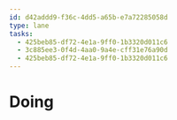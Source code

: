 ```yaml
---
id: d42addd9-f36c-4dd5-a65b-e7a72285058d
type: lane
tasks:
  - 425beb85-df72-4e1a-9ff0-1b3320d011c6
  - 3c885ee3-0f4d-4aa0-9a4e-cff31e76a90d
  - 425beb85-df72-4e1a-9ff0-1b3320d011c6
---
```


# Doing
